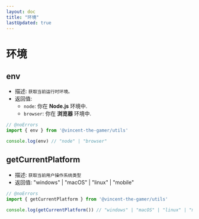 ```yaml
---
layout: doc
title: "环境"
lastUpdated: true
---
```


# 环境

## env
- 描述: `获取当前运行时环境。`
- 返回值:
    - `node`: 你在 **Node.js** 环境中.
    - `browser`: 你在 **浏览器** 环境中.

```ts twoslash
// @noErrors
import { env } from '@vincent-the-gamer/utils'

console.log(env) // "node" | "browser"
```

## getCurrentPlatform
- 描述: `获取当前用户操作系统类型`
- 返回值: "windows" | "macOS" | "linux" | "mobile"

```ts twoslash
// @noErrors
import { getCurrentPlatform } from '@vincent-the-gamer/utils'

console.log(getCurrentPlatform()) // "windows" | "macOS" | "linux" | "mobile"
```
